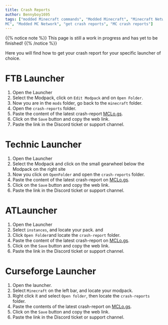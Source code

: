 ```yaml
---
title: Crash Reports
author: Bennyboy1695
tags: ["modded Minecraft commands", "Modded Minecraft", "Minecraft Network", "ShadowNode", "ShadowNode Modded", "Modded
MC", "Modded MC Network", "get crash reports", "MC crash reports"]
---
```


{{% notice note %}}
This page is still a work in progress and has yet to be finished!
{{% /notice %}}

Here you will find how to get your crash report for your specific launcher of choice.

FTB Launcher
============

1. Open the Launcher
2. Select the Modpack, click on ``Edit Modpack`` and on ``Open Folder``.
3. Now you are in the ``mods`` folder, go back to the ``minecraft`` folder.
4. Open the ``crash-reports`` folder.
5. Paste the content of the latest crash-report <a href="https://mclo.gs/" target="_blank">MCLo.gs</a>.
6. Click on the ``Save`` button and copy the web link.
7. Paste the link in the Discord ticket or support channel.


Technic Launcher
================

1. Open the Launcher
2. Select the Modpack and click on the small gearwheel below the Modpack on the right site
3. Now you click on ``OpenFolder`` and open the ``crash-reports`` folder.
4. Paste the content of the latest crash-report on <a href="https://mclo.gs/" target="_blank">MCLo.gs</a>.
5. Click on the ``Save`` button and copy the web link.
6. Paste the link in the Discord ticket or support channel.

ATLauncher
==========

1. Open the Launcher
2. Select ``instances``, and locate your pack. and 
3. Click ``Open Folder``and locate the ``crash-report`` folder.
4. Paste the content of the latest crash-report on <a href="https://mclo.gs/" target="_blank">MCLo.gs</a>.
5. Click on the ``Save`` button and copy the web link.
6. Paste the link in the Discord ticket or support channel.

Curseforge Launcher
===================

1. Open the launcher.
2. Select ``Minecraft`` on the left bar, and locate your modpack.
3. Right click it and select ``Open folder``, then locate the ``crash-reports`` folder.
4. Paste the contents of the latest crash-report on <a href="https://mclo.gs/" target="_blank">MCLo.gs</a>.
5. Click on the ``Save`` button and copy the web link.
6. Paste the link in the Discord ticket or support channel.
